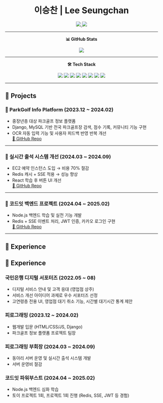 
<h1 align="center">이승찬 | Lee Seungchan</h1>

<p align="center">
  <a href="mailto:chan000518@gmail.com">
    <img src="https://img.shields.io/badge/email-chan000518@gmail.com-blue?style=flat-square&logo=gmail">
  </a>
  <a href="https://github.com/chan000518">
    <img src="https://img.shields.io/badge/github-chan000518-black?style=flat-square&logo=github">
  </a>
</p>

---

<p align="center"><b>📊 GitHub Stats</b></p>
<p align="center">
  <img src="https://github-readme-stats.vercel.app/api?username=chan000518&show_icons=true&theme=tokyonight" />
</p>

---

<p align="center"><b>🛠️ Tech Stack</b></p>
<p align="center">
  <img src="https://img.shields.io/badge/Django-092E20?style=for-the-badge&logo=django&logoColor=white">
  <img src="https://img.shields.io/badge/Node.js-339933?style=for-the-badge&logo=nodedotjs&logoColor=white">
  <img src="https://img.shields.io/badge/HTML5-E34F26?style=for-the-badge&logo=html5&logoColor=white">
  <img src="https://img.shields.io/badge/CSS3-1572B6?style=for-the-badge&logo=css3&logoColor=white">
  <img src="https://img.shields.io/badge/JavaScript-F7DF1E?style=for-the-badge&logo=javascript&logoColor=black">
  <img src="https://img.shields.io/badge/React-61DAFB?style=for-the-badge&logo=react&logoColor=black">
  <img src="https://img.shields.io/badge/Redis-DC382D?style=for-the-badge&logo=redis&logoColor=white">
  <img src="https://img.shields.io/badge/Python-3776AB?style=for-the-badge&logo=python&logoColor=white">
</p>

---

## 🧩 Projects

### 📌 ParkGolf Info Platform (2023.12 ~ 2024.02)
- 중장년층 대상 파크골프 정보 플랫폼
- Django, MySQL 기반 전국 파크골프장 검색, 점수 기록, 커뮤니티 기능 구현
- OCR 자동 입력 기능 및 사용자 피드백 반영 반복 개선  
[🔗 GitHub Repo](https://github.com/ParkGolfOne/pirogramming_final_project)

---

### 📌 실시간 출석 시스템 개선 (2024.03 ~ 2024.09)
- EC2 예약 인스턴스 도입 → 비용 70% 절감
- Redis 캐시 + SSE 적용 → 성능 향상
- React 학습 후 버튼 UI 개선  
[🔗 GitHub Repo](https://github.com/Pironeer-APP/Pironeer_Attend_Web)

---

### 📌 코드잇 백엔드 프로젝트 (2024.04 ~ 2025.02)
- Node.js 백엔드 학습 및 실전 기능 개발
- Redis + SSE 이벤트 처리, JWT 인증, 카카오 로그인 구현  
[🔗 GitHub Repo](https://github.com/codeit-garden/Garden-BE)

---

## 🏅 Experience

## 🏅 Experience

### 국민은행 디지털 서포터즈 (2022.05 ~ 08)

- 디지털 서비스 안내 및 고객 응대 (영업점 상주)
- 서비스 개선 아이디어 과제로 우수 서포터즈 선정
- 고연령층 전용 UI, 영업점 대기 취소 기능, 시간별 대기시간 통계 제안

### 피로그래밍 (2023.12 ~ 2024.02)
- 웹개발 입문 (HTML/CSS/JS, Django)
- 파크골프 정보 플랫폼 프로젝트 팀장

### 피로그래밍 부회장 (2024.03 ~ 2024.09)
- 동아리 서버 운영 및 실시간 출석 시스템 개발
- 서버 운영비 절감

### 코드잇 파워부스트 (2024.04 ~ 2025.02)
- Node.js 백엔드 심화 학습
- 토이 프로젝트 1회, 프로젝트 1회 진행 (Redis, SSE, JWT 등 경험)

